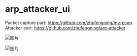 # arp_attacker_ui
Packet capture part: <https://github.com/zhufengning/my-pcap>  
Attacker part: <https://github.com/zhufengning/arp-attacker>  

![图片](https://github.com/zhufengning/arp_attacker_ui/assets/22849152/b805a5ab-43f9-4b8f-9d7c-8a736dcb8460)

![图片](https://github.com/zhufengning/arp_attacker_ui/assets/22849152/a39f11e3-d7c6-46ed-a0a5-87da4bf68203)
